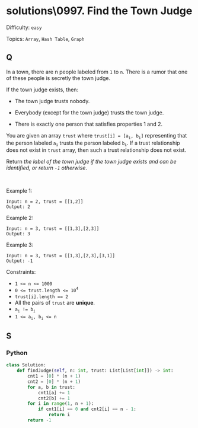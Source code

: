 # solutions\0997. Find the Town Judge

Difficulty: `easy`

Topics: `Array`, `Hash Table`, `Graph`

## Q

In a town, there are n people labeled from `1` to `n`. There is a rumor that one of these people is secretly the town judge.

If the town judge exists, then:

- The town judge trusts nobody.

- Everybody (except for the town judge) trusts the town judge.

- There is exactly one person that satisfies properties 1 and 2.

You are given an array `trust` where `trust[i] = [a`<sub>`i`</sub>`, b`<sub>`i`</sub>`]` representing that the person labeled `a`<sub>`i`</sub> trusts the person labeled `b`<sub>`i`</sub>. If a trust relationship does not exist in `trust` array, then such a trust relationship does not exist.

Return _the label of the town judge if the town judge exists and can be identified, or return `-1` otherwise_.

<br>

Example 1:

```
Input: n = 2, trust = [[1,2]]
Output: 2
```

Example 2:

```
Input: n = 3, trust = [[1,3],[2,3]]
Output: 3
```

Example 3:

```
Input: n = 3, trust = [[1,3],[2,3],[3,1]]
Output: -1
```

Constraints:

- `1 <= n <= 1000`
- `0 <= trust.length <= 10`<sup>`4`</sup>
- `trust[i].length == 2`
- All the pairs of `trust` are **unique**.
- `a`<sub>`i`</sub>` != b`<sub>`i`</sub>
- `1 <= a`<sub>`i`</sub>`, b`<sub>`i`</sub>` <= n`

## S

### Python

```python
class Solution:
    def findJudge(self, n: int, trust: List[List[int]]) -> int:
        cnt1 = [0] * (n + 1)
        cnt2 = [0] * (n + 1)
        for a, b in trust:
            cnt1[a] += 1
            cnt2[b] += 1
        for i in range(1, n + 1):
            if cnt1[i] == 0 and cnt2[i] == n - 1:
                return i
        return -1
```
